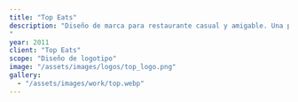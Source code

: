 ```yaml
---
title: "Top Eats"
description: "Diseño de marca para restaurante casual y amigable. Una propuesta cercana y moderna que invita a disfrutar con confianza y sencillez.
"
year: 2011
client: "Top Eats"
scope: "Diseño de logotipo"
image: "/assets/images/logos/top_logo.png"
gallery:
  - "/assets/images/work/top.webp"
---
```

